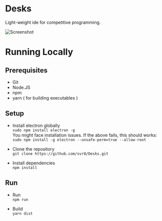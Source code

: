 # Desks
Light-weight ide for competitive programming.

![Screenshot](https://github.com/svr8/Desks/blob/master/Screenshots/Screenshot.PNG)

# Running Locally
## Prerequisites
+ Git
+ Node.JS
+ npm
+ yarn ( for building executables )

## Setup
+ Install electron globally<br/>
`sudo npm install electron -g`<br/>
You might face installation issues. If the above fails, this should works:<br/>
`sudo npm install -g electron --unsafe-perm=true --allow-root`

+ Clone the repository<br/>
`git clone https://github.com/svr8/Desks.git`

+ Install dependencies<br/>
`npm install`

## Run
+ Run<br/>
`npm run`

+ Build<br/>
`yarn dist`


